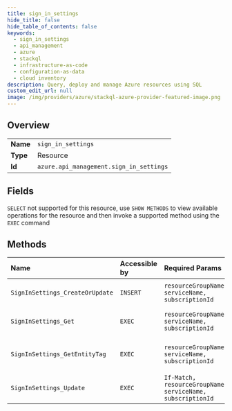```yaml
---
title: sign_in_settings
hide_title: false
hide_table_of_contents: false
keywords:
  - sign_in_settings
  - api_management
  - azure    
  - stackql
  - infrastructure-as-code
  - configuration-as-data
  - cloud inventory
description: Query, deploy and manage Azure resources using SQL
custom_edit_url: null
image: /img/providers/azure/stackql-azure-provider-featured-image.png
---
```

  
    

## Overview
<table><tbody>
<tr><td><b>Name</b></td><td><code>sign_in_settings</code></td></tr>
<tr><td><b>Type</b></td><td>Resource</td></tr>
<tr><td><b>Id</b></td><td><code>azure.api_management.sign_in_settings</code></td></tr>
</tbody></table>

## Fields
`SELECT` not supported for this resource, use `SHOW METHODS` to view available operations for the resource and then invoke a supported method using the `EXEC` command  
## Methods
| Name | Accessible by | Required Params | Description |
|:-----|:--------------|:----------------|:------------|
| `SignInSettings_CreateOrUpdate` | `INSERT` | `resourceGroupName, serviceName, subscriptionId` | Create or Update Sign-In settings. |
| `SignInSettings_Get` | `EXEC` | `resourceGroupName, serviceName, subscriptionId` | Get Sign In Settings for the Portal |
| `SignInSettings_GetEntityTag` | `EXEC` | `resourceGroupName, serviceName, subscriptionId` | Gets the entity state (Etag) version of the SignInSettings. |
| `SignInSettings_Update` | `EXEC` | `If-Match, resourceGroupName, serviceName, subscriptionId` | Update Sign-In settings. |
